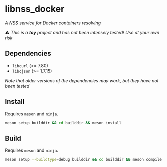 # libnss_docker
*A NSS service for Docker containers resolving*

:warning: *This is a **toy** project and has not been intensely tested! Use at your own risk*

## Dependencies

- `libcurl` (>= 7.80)
- `libcjson` (>= 1.7.15)

*Note that older versions of the dependencies may work, but they have not been tested*

## Install

Requires `meson` and `ninja`.

```bash
meson setup builddir && cd builddir && meson install
```

## Build

Requires `meson` and `ninja`.

```bash
meson setup --buildtype=debug builddir && cd builddir && meson compile
```
